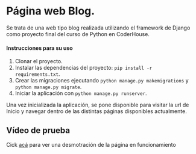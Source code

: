 # Página web Blog.
Se trata de una web tipo blog realizada utilizando el framework de Django como proyecto final del curso de Python en CoderHouse. 

#### Instrucciones para su uso

1. Clonar el proyecto.
2. Instalar las dependencias del proyecto: `pip install -r requirements.txt`.
3. Crear las migraciones ejecutando `python manage.py makemigrations` y `python manage.py migrate`.
4. Iniciar la aplicación con `python manage.py runserver`.

Una vez inicializada la aplicación, se pone disponible para visitar la url de Inicio y navegar dentro de las distintas páginas disponibles actualmente.


## Vídeo de prueba

Cick [acá](https://www.youtube.com/watch?v=mlJYcCqZYgg&t=3s) para ver una desmotración de la página en funcionamiento 